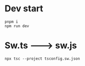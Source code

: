 # Dev start

```
pnpm i
npm run dev
```

# Sw.ts ---> sw.js

```
npx tsc --project tsconfig.sw.json
```
